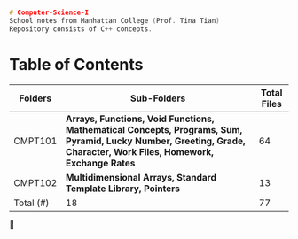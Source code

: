 ```cpp

# Computer-Science-I
School notes from Manhattan College (Prof. Tina Tian)
Repository consists of C++ concepts.
```
<h1>Table of Contents</h1>

Folders | Sub-Folders | Total Files |
------- | ----------- | -----------
CMPT101 | **Arrays, Functions, Void Functions, Mathematical Concepts, Programs, Sum, Pyramid, Lucky Number, Greeting, Grade, Character, Work Files, Homework, Exchange Rates** | 64
CMPT102 | **Multidimensional Arrays, Standard Template Library, Pointers** | 13
Total (#)| 18          | 77

:whale2:
